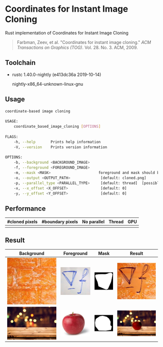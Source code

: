 # Coordinates for Instant Image Cloning

Rust implementation of Coordinates for Instant Image Cloning

>Farbman, Zeev, et al. "Coordinates for instant image cloning." *ACM Transactions on Graphics (TOG)*. Vol. 28. No. 3. ACM, 2009.

## Toolchain

* rustc 1.40.0-nightly (e413dc36a 2019-10-14)

    nightly-x86_64-unknown-linux-gnu 

## Usage

```bash
coordinate-based image cloning 

USAGE:
    coordinate_based_image_cloning [OPTIONS]

FLAGS:
    -h, --help       Prints help information
    -V, --version    Prints version information

OPTIONS:
    -b, --background <BACKGROUND_IMAGE>    
    -f, --foreground <FOREGROUND_IMAGE>    
    -m, --mask <MASK>                      foreground and mask should be of the same size
    -o, --output <OUTPUT_PATH>              [default: cloned.png]
    -p, --parallel_type <PARALLEL_TYPE>     [default: thread]  [possible values: naive, thread, gpu]
    -x, --x_offset <X_OFFSET>               [default: 0]
    -y, --y_offset <Y_OFFSET>               [default: 0]
```

## Performance

| #cloned pixels | #boundary pixels | No parallel | Thread | GPU  |
| -------------- | ---------------- | ----------- | ------ | ---- |
|                |                  |             |        |      |



## Result

| Background          | Foreground          | Mask                    | Result                      |
| ------------------- | ------------------- | ----------------------- | --------------------------- |
| ![bg](img/1/bg.jpg) | ![fg](img/1/fg.jpg) | ![mask](img/1/mask.jpg) | ![cloned](img/1/cloned.png) |
| ![bg](img/2/bg.jpg) | ![fg](img/2/fg.jpg) | ![mask](img/2/mask.jpg) | ![cloned](img/2/cloned.png) |

